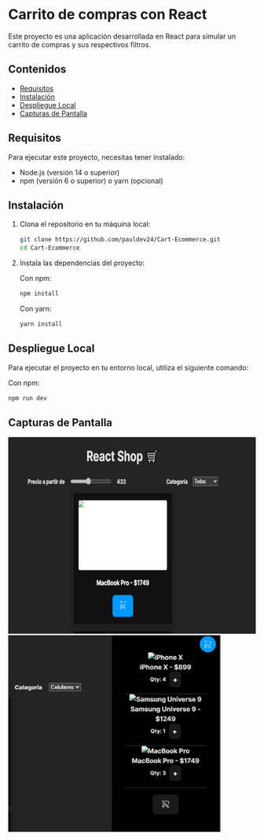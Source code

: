# Carrito de compras con React

Este proyecto es una aplicación desarrollada en React para simular un carrito de compras y sus respectivos filtros. 

## Contenidos

- [Requisitos](#requisitos)
- [Instalación](#instalación)
- [Despliegue Local](#despliegue-local)
- [Capturas de Pantalla](#capturas-de-pantalla)

## Requisitos

Para ejecutar este proyecto, necesitas tener instalado:

- Node.js (versión 14 o superior)
- npm (versión 6 o superior) o yarn (opcional)

## Instalación

1. Clona el repositorio en tu máquina local:

    ```bash
    git clone https://github.com/pauldev24/Cart-Ecommerce.git
    cd Cart-Ecommerce
    ```

2. Instala las dependencias del proyecto:

    Con npm:
    ```bash
    npm install
    ```

    Con yarn:
    ```bash
    yarn install
    ```

## Despliegue Local

Para ejecutar el proyecto en tu entorno local, utiliza el siguiente comando:

Con npm:
```bash
npm run dev
```

## Capturas de Pantalla
<img src="./public/captures/image.png" alt="Imagen" height=400>
<img src="./public/captures/image-1.png" alt="Imagen 2" height=400>